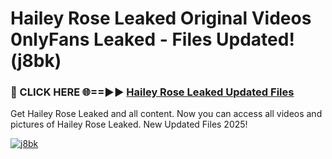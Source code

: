 # Hailey Rose Leaked Original Videos 0nlyFans Leaked - Files Updated! (j8bk)

<h3>🔴 CLICK HERE 🌐==►► <a href="https://tinyurl.com/ehrbuxhb" rel="nofollow">Hailey Rose Leaked Updated Files</a></h3>

Get Hailey Rose Leaked and all content. Now you can access all videos and pictures of Hailey Rose Leaked. New Updated Files 2025!

[![j8bk](https://i.imgur.com/lVYEuWS.gif)](https://tinyurl.com/ehrbuxhb)
